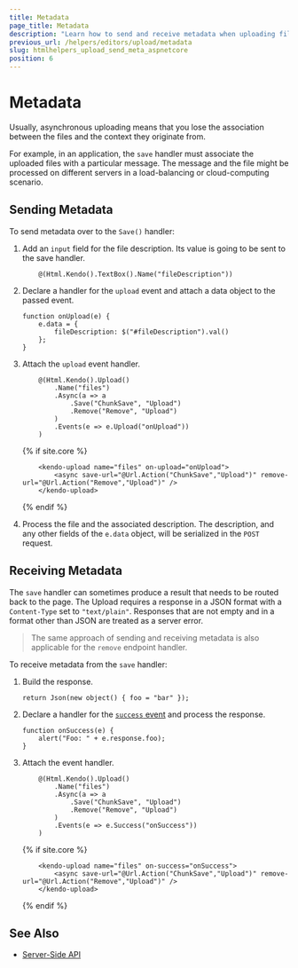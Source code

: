 ```yaml
---
title: Metadata
page_title: Metadata
description: "Learn how to send and receive metadata when uploading files with the Telerik UI Upload component for {{ site.framework }}."
previous_url: /helpers/editors/upload/metadata
slug: htmlhelpers_upload_send_meta_aspnetcore
position: 6
---
```


# Metadata

Usually, asynchronous uploading means that you lose the association between the files and the context they originate from.

For example, in an application, the `save` handler must associate the uploaded files with a particular message. The message and the file might be processed on different servers in a load-balancing or cloud-computing scenario.

## Sending Metadata

To send metadata over to the `Save()` handler:

1. Add an `input` field for the file description. Its value is going to be sent to the save handler.

    ```HtmlHelper
        @(Html.Kendo().TextBox().Name("fileDescription"))
    ```

2. Declare a handler for the `upload` event and attach a data object to the passed event.

    ```
    function onUpload(e) {
        e.data = {
            fileDescription: $("#fileDescription").val()
        };
    }
    ```

3. Attach the `upload` event handler.    

    ```HtmlHelper
        @(Html.Kendo().Upload()
            .Name("files")
            .Async(a => a
                .Save("ChunkSave", "Upload")
                .Remove("Remove", "Upload")
            )
            .Events(e => e.Upload("onUpload"))
        )
    ```    
    {% if site.core %}
    ```TagHelper
        <kendo-upload name="files" on-upload="onUpload">
            <async save-url="@Url.Action("ChunkSave","Upload")" remove-url="@Url.Action("Remove","Upload")" />
        </kendo-upload>
    ```
    {% endif %}

4. Process the file and the associated description. The description, and any other fields of the `e.data` object, will be serialized in the `POST` request.

## Receiving Metadata

The `save` handler can sometimes produce a result that needs to be routed back to the page. The Upload requires a response in a JSON format with a `Content-Type` set to `"text/plain"`. Responses that are not empty and in a format other than JSON are treated as a server error.

> The same approach of sending and receiving metadata is also applicable for the `remove` endpoint handler.

To receive metadata from the `save` handler:

1. Build the response.

    ```
    return Json(new object() { foo = "bar" });
    ```

2. Declare a handler for the [`success` event](https://docs.telerik.com/kendo-ui/api/javascript/ui/upload/events/success) and process the response.

    ```
    function onSuccess(e) {
        alert("Foo: " + e.response.foo);
    }
    ```

3. Attach the event handler.

    ```HtmlHelper
        @(Html.Kendo().Upload()
            .Name("files")
            .Async(a => a
                .Save("ChunkSave", "Upload")
                .Remove("Remove", "Upload")
            )
            .Events(e => e.Success("onSuccess"))
        )
    ```
    {% if site.core %}
    ```TagHelper
        <kendo-upload name="files" on-success="onSuccess">
            <async save-url="@Url.Action("ChunkSave","Upload")" remove-url="@Url.Action("Remove","Upload")" />
        </kendo-upload>
    ```
    {% endif %}

## See Also

* [Server-Side API](/api/upload)
